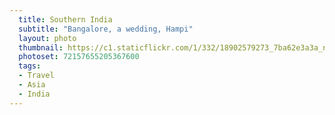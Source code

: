 ```yaml
---
  title: Southern India
  subtitle: "Bangalore, a wedding, Hampi"
  layout: photo
  thumbnail: https://c1.staticflickr.com/1/332/18902579273_7ba62e3a3a_n.jpg
  photoset: 72157655205367600
  tags:
  - Travel
  - Asia
  - India
---
```

